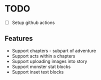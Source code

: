 # TODO

- [ ] Setup github actions

## Features

- Support chapters - subpart of adventure
- Support acts within a chapters
- Support uploading images into story
- Support monster stat blocks
- Support inset text blocks
